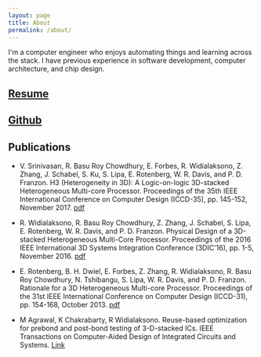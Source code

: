 ```yaml
---
layout: page
title: About
permalink: /about/
---
```


I'm a computer engineer who enjoys automating things and learning across the stack.
I have previous experience in software development, computer architecture, and chip design. 

## [Resume](https://codify.dev/resume) 

## [Github](https://github.com/randyhw)

## Publications

- V. Srinivasan, R. Basu Roy Chowdhury, E. Forbes, R. Widialaksono, Z. Zhang, J. Schabel, S. Ku, S. Lipa, E. Rotenberg, W. R. Davis, and P. D. Franzon. H3 (Heterogeneity in 3D): A Logic-on-logic 3D-stacked Heterogeneous Multi-core Processor. Proceedings of the 35th IEEE International Conference on Computer Design (ICCD-35), pp. 145-152, November 2017. [pdf](https://people.engr.ncsu.edu/ericro/publications/conference_ICCD-35.pdf)

-  R. Widialaksono, R. Basu Roy Chowdhury, Z. Zhang, J. Schabel, S. Lipa, E. Rotenberg, W. R. Davis, and P. D. Franzon. Physical Design of a 3D-stacked Heterogeneous Multi-Core Processor. Proceedings of the 2016 IEEE International 3D Systems Integration Conference (3DIC'16), pp. 1-5, November 2016. [pdf](https://people.engr.ncsu.edu/ericro/publications/conference_3DIC-2016.pdf)

-  E. Rotenberg, B. H. Dwiel, E. Forbes, Z. Zhang, R. Widialaksono, R. Basu Roy Chowdhury, N. Tshibangu, S. Lipa, W. R. Davis, and P. D. Franzon. Rationale for a 3D Heterogeneous Multi-core Processor. Proceedings of the 31st IEEE International Conference on Computer Design (ICCD-31), pp. 154-168, October 2013. [pdf](https://people.engr.ncsu.edu/ericro/publications/conference_ICCD-31.pdf)

- M Agrawal, K Chakrabarty, R Widialaksono. Reuse-based optimization for prebond and post-bond testing of 3-D-stacked ICs. IEEE Transactions on Computer-Aided Design of Integrated Circuits and Systems. [Link](https://ieeexplore.ieee.org/document/6954482/) 
